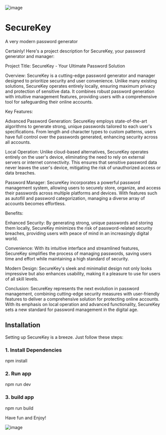![image](https://github.com/pandal34r/SecureKey/assets/170285142/dae99f0d-7823-41d1-8a84-6d293b1360c9)

# SecureKey
A very modern password generator

Certainly! Here's a project description for SecureKey, your password generator and manager:

Project Title: SecureKey - Your Ultimate Password Solution

Overview:
SecureKey is a cutting-edge password generator and manager designed to prioritize security and user convenience. Unlike many existing solutions, SecureKey operates entirely locally, ensuring maximum privacy and protection of sensitive data. It combines robust password generation with intuitive management features, providing users with a comprehensive tool for safeguarding their online accounts.

Key Features:

Advanced Password Generation: SecureKey employs state-of-the-art algorithms to generate strong, unique passwords tailored to each user's specifications. From length and character types to custom patterns, users have full control over the passwords generated, enhancing security across all accounts.

Local Operation: Unlike cloud-based alternatives, SecureKey operates entirely on the user's device, eliminating the need to rely on external servers or internet connectivity. This ensures that sensitive password data never leaves the user's device, mitigating the risk of unauthorized access or data breaches.

Password Manager: SecureKey incorporates a powerful password management system, allowing users to securely store, organize, and access their passwords across multiple platforms and devices. With features such as autofill and password categorization, managing a diverse array of accounts becomes effortless.


Benefits:

Enhanced Security: By generating strong, unique passwords and storing them locally, SecureKey minimizes the risk of password-related security breaches, providing users with peace of mind in an increasingly digital world.

Convenience: With its intuitive interface and streamlined features, SecureKey simplifies the process of managing passwords, saving users time and effort while maintaining a high standard of security.

Modern Design: SecureKey's sleek and minimalist design not only looks impressive but also enhances usability, making it a pleasure to use for users of all skill levels.

Conclusion:
SecureKey represents the next evolution in password management, combining cutting-edge security measures with user-friendly features to deliver a comprehensive solution for protecting online accounts. With its emphasis on local operation and advanced functionality, SecureKey sets a new standard for password management in the digital age.



## Installation

Setting up SecureKey is a breeze. Just follow these steps:

### 1. Install Dependencies
npm install

### 2. Run app
npm run dev

### 3. build app
npm run build

Have fun and Enjoy!

![image](https://github.com/pandal34r/SecureKey/assets/170285142/c5eb1f52-3206-4848-96a4-3c01179f6356)
